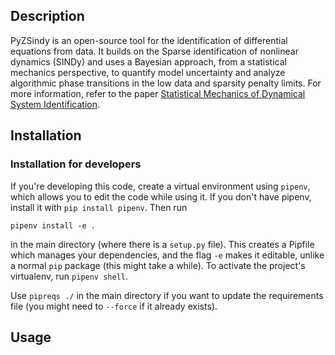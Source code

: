 ## Description

PyZSindy is an open-source tool for the identification of differential equations from data. It builds on the Sparse identification of nonlinear dynamics (SINDy) and uses a Bayesian approach, from a statistical mechanics perspective, to quantify model uncertainty and analyze algorithmic phase transitions in the low data and sparsity penalty limits. For more information, refer to the paper [Statistical Mechanics of Dynamical System Identification](https://arxiv.org/abs/2403.01723). 

## Installation

### Installation for developers
If you're developing this code, create a virtual environment using `pipenv`, which allows you to edit the code while using it. If you don't have pipenv, install it with `pip install pipenv`. Then run

`pipenv install -e .` 

in the main directory (where there is a `setup.py` file). This creates a Pipfile which manages your dependencies, and the flag `-e` makes it editable, unlike a normal `pip` package (this might take a while). To activate the project's virtualenv, run `pipenv shell`.

Use `pipreqs ./` in the main directory if you want to update the requirements file (you might need to `--force` if it already exists).


## Usage

